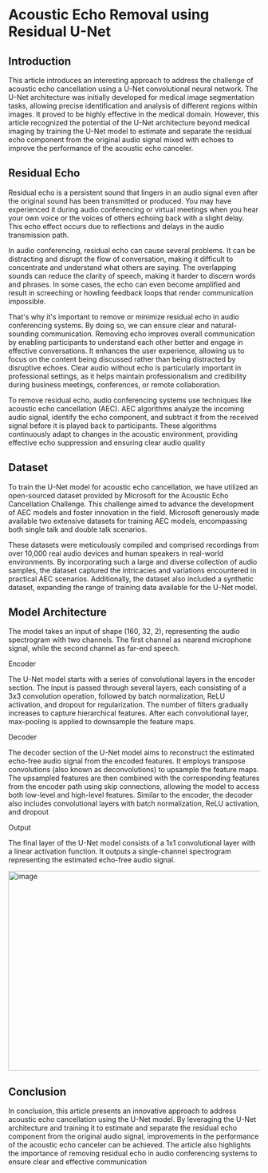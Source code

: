 # Acoustic Echo Removal using Residual U-Net

## Introduction

This article introduces an interesting approach to address the challenge of
acoustic echo cancellation using a U-Net convolutional neural network. The
U-Net architecture was initially developed for medical image segmentation tasks,
allowing precise identification and analysis of different regions within images. It
proved to be highly effective in the medical domain.
However, this article recognized the potential of the U-Net architecture beyond
medical imaging by training the U-Net model to estimate and separate the
residual echo component from the original audio signal mixed with echoes to
improve the performance of the acoustic echo canceler.

## Residual Echo

Residual echo is a persistent sound that lingers in an audio signal even after the
original sound has been transmitted or produced. You may have experienced it
during audio conferencing or virtual meetings when you hear your own voice or
the voices of others echoing back with a slight delay. This echo effect occurs due
to reflections and delays in the audio transmission path.

In audio conferencing, residual echo can cause several problems. It can be
distracting and disrupt the flow of conversation, making it difficult to concentrate
and understand what others are saying. The overlapping sounds can reduce the
clarity of speech, making it harder to discern words and phrases. In some cases,
the echo can even become amplified and result in screeching or howling
feedback loops that render communication impossible.

That's why it's important to remove or minimize residual echo in audio
conferencing systems. By doing so, we can ensure clear and natural-sounding
communication. Removing echo improves overall communication by enabling
participants to understand each other better and engage in effective
conversations. It enhances the user experience, allowing us to focus on the
content being discussed rather than being distracted by disruptive echoes. Clear
audio without echo is particularly important in professional settings, as it helps
maintain professionalism and credibility during business meetings, conferences,
or remote collaboration.

To remove residual echo, audio conferencing systems use techniques like
acoustic echo cancellation (AEC). AEC algorithms analyze the incoming audio
signal, identify the echo component, and subtract it from the received signal
before it is played back to participants. These algorithms continuously adapt to
changes in the acoustic environment, providing effective echo suppression and
ensuring clear audio quality

## Dataset

To train the U-Net model for acoustic echo cancellation, we have utilized an
open-sourced dataset provided by Microsoft for the Acoustic Echo Cancellation
Challenge. This challenge aimed to advance the development of AEC models
and foster innovation in the field. Microsoft generously made available two
extensive datasets for training AEC models, encompassing both single talk and
double talk scenarios.

These datasets were meticulously compiled and comprised recordings from over
10,000 real audio devices and human speakers in real-world environments. By
incorporating such a large and diverse collection of audio samples, the dataset
captured the intricacies and variations encountered in practical AEC scenarios.
Additionally, the dataset also included a synthetic dataset, expanding the range
of training data available for the U-Net model.

## Model Architecture

The model takes an input of shape (160, 32, 2), representing the audio
spectrogram with two channels. The first channel as nearend microphone signal,
while the second channel as far-end speech.

Encoder

The U-Net model starts with a series of convolutional layers in the encoder
section. The input is passed through several layers, each consisting of a 3x3
convolution operation, followed by batch normalization, ReLU activation, and
dropout for regularization. The number of filters gradually increases to capture
hierarchical features. After each convolutional layer, max-pooling is applied to
downsample the feature maps.

Decoder

The decoder section of the U-Net model aims to reconstruct the estimated
echo-free audio signal from the encoded features. It employs transpose
convolutions (also known as deconvolutions) to upsample the feature maps. The
upsampled features are then combined with the corresponding features from the
encoder path using skip connections, allowing the model to access both low-level
and high-level features. Similar to the encoder, the decoder also includes
convolutional layers with batch normalization, ReLU activation, and dropout

Output

The final layer of the U-Net model consists of a 1x1 convolutional layer with a
linear activation function. It outputs a single-channel spectrogram representing
the estimated echo-free audio signal.



<img width="900" height="400" alt="image" src="https://github.com/king-ali/Acoustic-Echo-Removal-using-Residual-U-Net/assets/30436017/d53376ef-ef32-4889-98a0-be6c78aced9f">



## Conclusion

In conclusion, this article presents an innovative approach to address acoustic
echo cancellation using the U-Net model. By leveraging the U-Net architecture
and training it to estimate and separate the residual echo component from the
original audio signal, improvements in the performance of the acoustic echo
canceler can be achieved. The article also highlights the importance of removing
residual echo in audio conferencing systems to ensure clear and effective
communication



